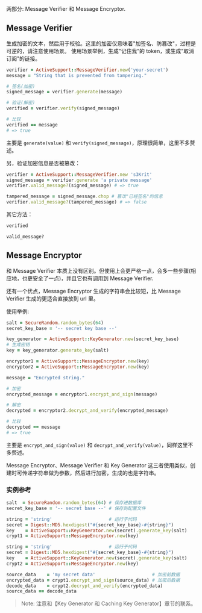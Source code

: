 两部分: Message Verifier 和 Message Encryptor. 

## Message Verifier

生成加密的文本，然后用于校验。这里的加密仅意味着"加签名、防篡改"，过程是可逆的，请注意使用场景。
使用场景举例，生成"记住我"的 token，或生成"取消订阅"的链接。

```ruby
verifier = ActiveSupport::MessageVerifier.new('your-secret')
message = "String that is prevented from tampering."

# 签名(加密)
signed_message = verifier.generate(message)

# 验证(解密)
verified = verifier.verify(signed_message)

# 比较
verified == message
# => true
```

主要是 `generate(value)` 和 `verify(signed_message)`，原理很简单，这里不多赘述。

另，验证加密信息是否被篡改：

```ruby
verifier = ActiveSupport::MessageVerifier.new 's3Krit'
signed_message = verifier.generate 'a private message'
verifier.valid_message?(signed_message) # => true

tampered_message = signed_message.chop # 篡改"已经签名"的信息
verifier.valid_message?(tampered_message) # => false
```

其它方法：

```ruby
verified

valid_message?
```

## Message Encryptor

和 Message Verifier 本质上没有区别。但使用上会更严格一点，会多一些步骤(相应地，也更安全了一点)，并且它也有调用到 Message Verifier.

还有一个优点，Message Encryptor 生成的字符串会比较短，比 Message Verifier 生成的更适合直接放到 url 里。

使用举例:

```ruby
salt = SecureRandom.random_bytes(64)
secret_key_base = '-- secret key base --'

key_generator = ActiveSupport::KeyGenerator.new(secret_key_base)
# 生成密钥
key = key_generator.generate_key(salt)

encryptor1 = ActiveSupport::MessageEncryptor.new(key)
encryptor2 = ActiveSupport::MessageEncryptor.new(key)

message = "Encrypted string."

# 加密
encrypted_message = encryptor1.encrypt_and_sign(message)

# 解密
decrypted = encryptor2.decrypt_and_verify(encrypted_message)

# 比较
decrypted == message
# => true
```

主要是 `encrypt_and_sign(value)` 和 `decrypt_and_verify(value)`，同样这里不多赘述。

Message Encryptor、Message Verifier 和 Key Generator 这三者使用类似，创建时可传递字符串做为参数，然后进行加密，生成的也是字符串。

### 实例参考

```ruby
salt  = SecureRandom.random_bytes(64) # 保存进数据库
secret_key_base = '-- secret base --' # 保存到配置文件

string = 'string'                     # 运行于代码
secret = Digest::MD5.hexdigest("#{secret_key_base}-#{string}")
key    = ActiveSupport::KeyGenerator.new(secret).generate_key(salt)
crypt1 = ActiveSupport::MessageEncryptor.new(key)

string = 'string'                     # 运行于代码
secret = Digest::MD5.hexdigest("#{secret_key_base}-#{string}")
key    = ActiveSupport::KeyGenerator.new(secret).generate_key(salt)
crypt2 = ActiveSupport::MessageEncryptor.new(key)

source_data    = 'my secret data'                     # 加密前数据
encrypted_data = crypt1.encrypt_and_sign(source_data) # 加密后数据
decode_data    = crypt2.decrypt_and_verify(encrypted_data)
source_data == decode_data
```

> Note: 注意和【Key Generator 和 Caching Key Generator】章节的联系。
